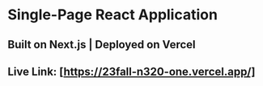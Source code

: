 # Single-Page React Application
## Built on Next.js | Deployed on Vercel 
## Live Link: [https://23fall-n320-one.vercel.app/]


